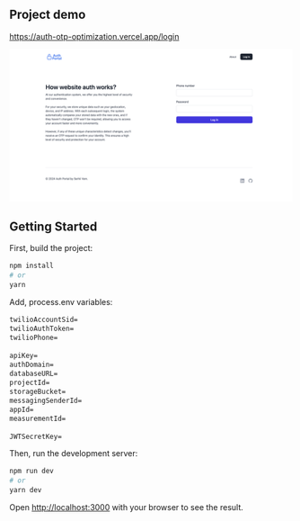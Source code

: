 ## Project demo

https://auth-otp-optimization.vercel.app/login

<img src="./public/demo.png">

## Getting Started

First, build the project:

```bash
npm install
# or
yarn
```

Add, process.env variables:

```.env.local
twilioAccountSid=
twilioAuthToken=
twilioPhone=

apiKey=
authDomain=
databaseURL=
projectId=
storageBucket=
messagingSenderId=
appId=
measurementId=

JWTSecretKey=
```

Then, run the development server:

```bash
npm run dev
# or
yarn dev
```

Open [http://localhost:3000](http://localhost:3000) with your browser to see the result.
